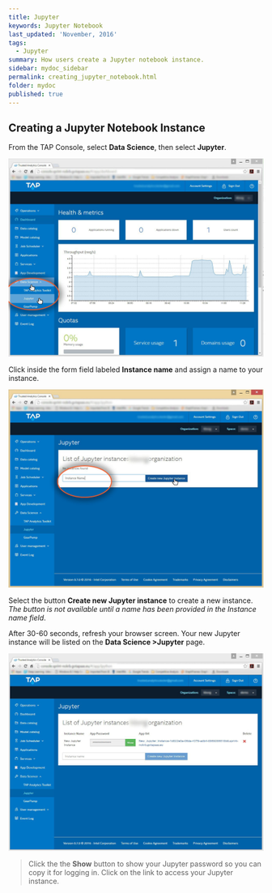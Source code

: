 ```yaml
---
title: Jupyter
keywords: Jupyter Notebook
last_updated: 'November, 2016'
tags:
  - Jupyter
summary: How users create a Jupyter notebook instance. 
sidebar: mydoc_sidebar
permalink: creating_jupyter_notebook.html
folder: mydoc
published: true
---
```


## Creating a Jupyter Notebook Instance

From the TAP Console, select **Data Science**, then select **Jupyter**.

![Creating a Jupyter Instance Step 1](/images/Create_Jupyter_Inst_v7_STEP1.jpg)
 
Click inside the form field labeled **Instance name** and assign a name to your instance. 

![Creating a Jupyter Instance Step 2](/images/Create_Jupyter_Inst_v7_STEP2.jpg)
 
Select the button **Create new Jupyter instance** to create a new instance.  *The button is not available until a name has been provided in the  Instance name field*.

After 30-60 seconds, refresh your browser screen. Your new Jupyter instance will be listed on the **Data Science >Jupyter** page.

![Creating a Jupyter Instance Step 3](/images/Create_Jupyter_Inst_v7_STEP3.jpg)

>Click the the **Show** button to show your Jupyter password so you can copy it for logging in. Click on the link to access your Jupyter instance.

